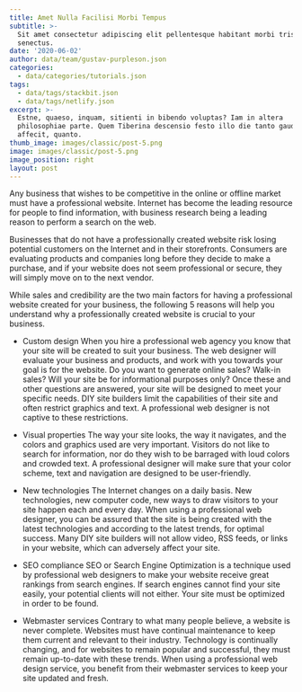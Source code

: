 ```yaml
---
title: Amet Nulla Facilisi Morbi Tempus
subtitle: >-
  Sit amet consectetur adipiscing elit pellentesque habitant morbi tristique
  senectus.
date: '2020-06-02'
author: data/team/gustav-purpleson.json
categories:
  - data/categories/tutorials.json
tags:
  - data/tags/stackbit.json
  - data/tags/netlify.json
excerpt: >-
  Estne, quaeso, inquam, sitienti in bibendo voluptas? Iam in altera
  philosophiae parte. Quem Tiberina descensio festo illo die tanto gaudio
  affecit, quanto.
thumb_image: images/classic/post-5.png
image: images/classic/post-5.png
image_position: right
layout: post
---
```

Any business that wishes to be competitive in the online or offline market must have a professional website. Internet has become the leading resource for people to find information, with business research being a leading reason to perform a search on the web.

Businesses that do not have a professionally created website risk losing potential customers on the Internet and in their storefronts. Consumers are evaluating products and companies long before they decide to make a purchase, and if your website does not seem professional or secure, they will simply move on to the next vendor.

While sales and credibility are the two main factors for having a professional website created for your business, the following 5 reasons will help you understand why a professionally created website is crucial to your business.

- Custom design
When you hire a professional web agency you know that your site will be created to suit your business. The web designer will evaluate your business and products, and work with you towards your goal is for the website. Do you want to generate online sales? Walk-in sales? Will your site be for informational purposes only? Once these and other questions are answered, your site will be designed to meet your specific needs. DIY site builders limit the capabilities of their site and often restrict graphics and text. A professional web designer is not captive to these restrictions.

- Visual properties
The way your site looks, the way it navigates, and the colors and graphics used are very important. Visitors do not like to search for information, nor do they wish to be barraged with loud colors and crowded text. A professional designer will make sure that your color scheme, text and navigation are designed to be user-friendly.

- New technologies
The Internet changes on a daily basis. New technologies, new computer code, new ways to draw visitors to your site happen each and every day. When using a professional web designer, you can be assured that the site is being created with the latest technologies and according to the latest trends, for optimal success. Many DIY site builders will not allow video, RSS feeds, or links in your website, which can adversely affect your site.

- SEO compliance
SEO or Search Engine Optimization is a technique used by professional web designers to make your website receive great rankings from search engines. If search engines cannot find your site easily, your potential clients will not either. Your site must be optimized in order to be found.

- Webmaster services
Contrary to what many people believe, a website is never complete. Websites must have continual maintenance to keep them current and relevant to their industry. Technology is continually changing, and for websites to remain popular and successful, they must remain up-to-date with these trends. When using a professional web design service, you benefit from their webmaster services to keep your site updated and fresh.